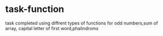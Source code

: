 # task-function
task completed using diffrent types of functions for odd numbers,sum of array, capital letter of first word,phalindroms 

